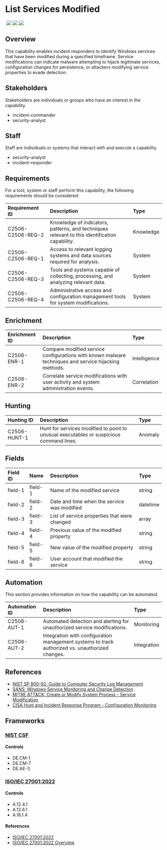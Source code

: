 # List Services Modified
&nbsp;![](https://img.shields.io/badge/ID-C2506-blue)&nbsp;![](https://img.shields.io/badge/Phase-Identification_%28P0002%29-blue)&nbsp;![](https://img.shields.io/badge/Category-Configuration-blue)
## Overview
This capability enables incident responders to identify Windows services that have been modified during a specified timeframe. Service modifications can indicate malware attempting to hijack legitimate services, configuration changes for persistence, or attackers modifying service properties to evade detection.

## Stakeholders
Stakeholders are individuals or groups who have an interest in the capability.

- incident-commander
- security-analyst

## Staff
Staff are individuals or systems that interact with and execute a capability.

- security-analyst
- incident-responder

## Requirements
For a tool, system or staff perform this capability, the following requirements should be considered:

| Requirement ID | Description | Type |
| :--- | :--- | :--- |
| C2506-C2506-REQ-2 | Knowledge of indicators, patterns, and techniques relevant to this identification capability. | Knowledge|
| C2506-C2506-REQ-1 | Access to relevant logging systems and data sources required for analysis. | System|
| C2506-C2506-REQ-3 | Tools and systems capable of collecting, processing, and analyzing relevant data. | System|
| C2506-C2506-REQ-4 | Administrative access and configuration management tools for system modifications. | System|

## Enrichment
| Enrichment ID | Description | Type |
| :--- | :--- | :--- |
| C2506-ENR-1 | Compare modified service configurations with known malware techniques and service hijacking methods. | Intelligence |
| C2506-ENR-2 | Correlate service modifications with user activity and system administration events. | Correlation |

## Hunting
| Hunting ID | Description | Type |
| :--- | :--- | :--- |
| C2506-HUNT-1 | Hunt for services modified to point to unusual executables or suspicious command lines. | Anomaly |

## Fields
| Field ID | Name | Description | Type |
| :--- | :--- | :--- | :--- |
| field-1 | field-1 | Name of the modified service | string |
| field-2 | field-2 | Date and time when the service was modified | datetime |
| field-3 | field-3 | List of service properties that were changed | array |
| field-4 | field-4 | Previous value of the modified property | string |
| field-5 | field-5 | New value of the modified property | string |
| field-6 | field-6 | User account that modified the service | string |

## Automation
This section provides information on how the capability can be automated.

| Automation ID | Description | Type |
| :--- | :--- | :--- |
| C2506-AUT-1 | Automated detection and alerting for unauthorized service modifications. | Monitoring |
| C2506-AUT-2 | Integration with configuration management systems to track authorized vs. unauthorized changes. | Integration |

## References

- [NIST SP 800-92: Guide to Computer Security Log Management](https://csrc.nist.gov/publications/detail/sp/800-92/final)
- [SANS: Windows Service Monitoring and Change Detection](https://www.sans.org/white-papers/32949/)
- [MITRE ATT&CK: Create or Modify System Process - Service Modification](https://attack.mitre.org/techniques/T1543/003/)
- [CISA Hunt and Incident Response Program - Configuration Monitoring](https://www.cisa.gov/sites/default/files/publications/CISA_Hunt_and_Incident_Response_Program.pdf)
## Frameworks
### [NIST CSF](../frameworks/F0003.md)

#### Controls

- DE.CM-1 
- DE.CM-7 
- DE.AE-3 

### [ISO/IEC 27001:2022](../frameworks/F0002.md)

#### Controls

- A.12.4.1 
- A.12.6.1 
- A.16.1.4 

#### References

- [ISO/IEC 27001:2022](https://www.iso.org/standard/82875.html)
- [ISO/IEC 27001:2022 Overview](https://www.iso.org/isoiec-27001-information-security.html)